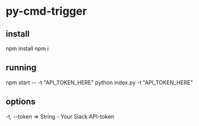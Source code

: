 # py-cmd-trigger

## install
npm install 
<or> 
npm i

## running
npm start -- -t "API_TOKEN_HERE"
<or>
python index.py -t "API_TOKEN_HERE"

## options
-t, --token => String - Your Slack API-token